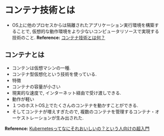 # コンテナ技術とは
- OS上に他のプロセスからは隔離されたアプリケーション実行環境を構築することで, 仮想的な動作環境をより少ないコンピュータリソースで実現する技術のこと.
**Reference:** [コンテナ技術とは何？](https://www.weblio.jp/content/コンテナ技術)

## コンテナとは
- コンテンは仮想マシンの一種.
- コンテナ型仮想化という技術を使っている.
- 特徴
 - コンテナの容量が小さい
 - 現実的な速度で, インターネット経由で受け渡しできる.
 - 動作が軽い
 - １つのホストOS上でたくさんのコンテナを動かすことができる.
- そしてコンテナが増えすぎたので, 複数のコンテナを管理するコンテナ・オーケストレーションが生み出された.

**Reference:** [Kubernetesってなにそれおいしいの？という人向けの超入門](https://crash.academy/ng/video/730/2059)
